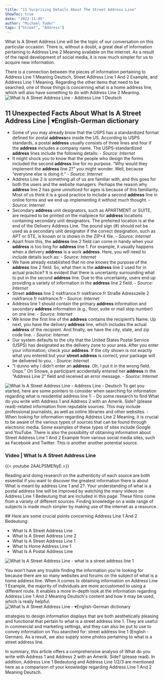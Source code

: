 ```yaml
---
title: "11 Surprising Details About The Street Address Line"
ShowToc: true 
date: "2022-11-05"
author: "Michael Tuder" 
tags: ["Street", "Address"]
---
```


What Is A Street Address Line will be the topic of our conversation on this particular occasion. There is, without a doubt, a great deal of information pertaining to Address Line 2 Meaning available on the internet. As a result of the rapid development of social media, it is now much simpler for us to acquire new information.

There is a connection between the pieces of information pertaining to Address Line 1 Meaning Deutsch, Street Address Line 1 And 2 Example, and Address Line 1 Meaning. Regarding the other items that need to be searched, one of those things is concerning what is a home address line, which will also have something to do with Address Line 2 Meaning.
<img loading="lazy" src="https://cdn.skyrisecities.com/sites/default/files/images/projects/42381/42381-123708.jpg" onerror="this.onerror=null;this.src='https://blogger.googleusercontent.com/img/a/AVvXsEhe7F7TRXHtjiKvHb5vS7DmnxvpHiDyoYyYvm1nHB3Qp2_w3BnM6A2eq4v7FYxCC9bfZt3a9vIMtAYEKUiaDQbHMg-ViyGmRIj39MLp0bGFfgfYw1Dc9q_H-T0wiTm3l0Uq42dETrN9eC8aGJ9_IORZsxST1AcLR7np1koOfcc7tnHa4S8Mwz_xD9d0=s16000';" alt="What Is A Street Address Line - Address Line 1 Deutsch" >

## 11 Unexpected Facts About What Is A Street Address Line | ▾English-German dictionary
-   Some of you may already know that the USPS has a standardized format defined for postal **address**es inside the US. According to USPS standards, a postal **address** usually consists of three lines and four if the **address** includes a company name. The USPS-standardized **address** lines include the following details: - <cite>Source: Internet</cite>
-   It might shock you to know that the people who design the forms included the second **address** line for no purpose. “Why would they implement the **address** line 2?” you might wonder. Well, because “everyone else is doing it.” - <cite>Source: Internet</cite>
-   Address Line 2 is something all of us are familiar with, and this goes for both the users and the website managers. Perhaps the reason why **address** line 2 has gone unnoticed for ages is because of this familiarity. Most of us think it is a good practice to include a second **address** line in online forms and we end up implementing it without much thought. - <cite>Source: Internet</cite>
-   Secondary **address** unit designators, such as APARTMENT or SUITE, are required to be printed on the mailpiece for **address** locations containing secondary unit designators. The preferred location is at the end of the Delivery Address Line. The pound sign (#) should not be used as a secondary unit designator if the correct designation, such as APT or STE, is known or is shown in the ZIP+4 file. - <cite>Source: Internet</cite>
-   Apart from this, the **address** line 2 field can come in handy when your **address** is too long for **address** line 1. For example, it usually happens when a delivery **address** is a work **address**. Here, you will need to include details such as: - <cite>Source: Internet</cite>
-   We have already established that no one knows the purpose of the **address** line 2 field. So, what then is the **address** line 2 used for in actual practice? It is evident that there is uncertainty surrounding what to put in the second **address** line. Due to this uncertainty, users end up providing a variety of information in the **address** line 2 field. - <cite>Source: Internet</cite>
-   Street **address** line 2 nskfrance.fr nskfrance.fr Straße Adresszeile 2 nskfrance.fr nskfrance.fr - <cite>Source: Internet</cite>
-   Address line 1 should contain the primary **address** information and secondary **address** information (e.g., floor, suite or mail stop number) on one line. - <cite>Source: Internet</cite>
-   We know the first line of the **address** contains the recipient’s Name. Up next, you have the delivery **address** line, which includes the actual **address** of the recipient. And finally, we have the city, state, and zip code line. - <cite>Source: Internet</cite>
-   Our system defaults to the city that the United States Postal Service (USPS) has designated as the delivery zone to your area. After you enter your information, check your **address**. If the city shown is not exactly what you entered but your **street** **address** is correct, your package will be delivered to you. - <cite>Source: Internet</cite>
-   “I dunno why I didn’t enter an **address**. Oh, I put it in the wrong field. Oops.” On Snowe, a participant accidentally entered her **address** in the “Address Line 2” field and received an error message. - <cite>Source: Internet</cite>


<img loading="lazy" src="https://sust.unm.edu/common/images/justinpic.JPG" onerror="this.onerror=null;this.src='https://blogger.googleusercontent.com/img/a/AVvXsEhe7F7TRXHtjiKvHb5vS7DmnxvpHiDyoYyYvm1nHB3Qp2_w3BnM6A2eq4v7FYxCC9bfZt3a9vIMtAYEKUiaDQbHMg-ViyGmRIj39MLp0bGFfgfYw1Dc9q_H-T0wiTm3l0Uq42dETrN9eC8aGJ9_IORZsxST1AcLR7np1koOfcc7tnHa4S8Mwz_xD9d0=s16000';" alt="What Is A Street Address Line - Address Line - Deutsch" >
To get you started, here are some pointers to consider when searching for information regarding what is residential address line 1:
- Do some research to find What do you write with Address 1 and Address 2 with an Amerik. Side? (please read)-related information from reputable sources. This may include professional journalists, as well as online libraries and other websites.
- When looking for information regarding Address Line 2 Meaning, it is crucial to be aware of the various types of sources that can be found through electronic media. Some examples of these types of sites include Google and YouTube. There is also the possibility of obtaining information about Street Address Line 1 And 2 Example from various social media sites, such as Facebook and Twitter. This is another another potential source.

### Video | What Is A Street Address Line
{{< youtube 2AALPSMENyE >}} 


Reading and doing research on the authenticity of each source are both essential if you want to discover the greatest information there is about What is meant by address Line 1 and 2?.
Your understanding of what is a postal address line will be improved by watching the many videos on Address Line 1 Bedeutung that are included in this page. These films come from a variety of different sources. Finding knowledge on a wide range of subjects is made much simpler by making use of the internet as a resource.
<script async="async" data-cfasync="false" src="//normallydemandedalter.com/fe63df3c5408708b15d8dc3d9b206b31/invoke.js"></script>
<div id="container-fe63df3c5408708b15d8dc3d9b206b31"></div>
## Here are some crucial points concerning Address Line 1 And 2 Bedeutung:

- What Is A Street Address Line
- What Is A Street Address Line 2
- What Is A Street Address Line 1
- What Is Home Address Line 1
- What Is A Postal Address Line

 <img loading="lazy" src="https://torahtreasuretrove.com/yahoo_site_admin/assets/images/hastings_t_ZION_TIS_BY.256132819_std.jpg" onerror="this.onerror=null;this.src='https://blogger.googleusercontent.com/img/a/AVvXsEhe7F7TRXHtjiKvHb5vS7DmnxvpHiDyoYyYvm1nHB3Qp2_w3BnM6A2eq4v7FYxCC9bfZt3a9vIMtAYEKUiaDQbHMg-ViyGmRIj39MLp0bGFfgfYw1Dc9q_H-T0wiTm3l0Uq42dETrN9eC8aGJ9_IORZsxST1AcLR7np1koOfcc7tnHa4S8Mwz_xD9d0=s16000';" alt="What Is A Street Address Line - what is a street address line 1" >

You won't have any trouble finding the information you're looking for because there are so many websites and forums on the subject of what is a home address line.
When it comes to obtaining information on Address Line 1 Example, the majority of individuals are more accustomed to using a different route. It enables a more in-depth look at the information regarding Address Line 1 And 2 Meaning Deutsch's content and how it may be used, which is really helpful.
<img loading="lazy" src="http://woulfefamily.com/yahoo_site_admin/assets/images/gerties_house.64120115_std.jpg" onerror="this.onerror=null;this.src='https://blogger.googleusercontent.com/img/a/AVvXsEhe7F7TRXHtjiKvHb5vS7DmnxvpHiDyoYyYvm1nHB3Qp2_w3BnM6A2eq4v7FYxCC9bfZt3a9vIMtAYEKUiaDQbHMg-ViyGmRIj39MLp0bGFfgfYw1Dc9q_H-T0wiTm3l0Uq42dETrN9eC8aGJ9_IORZsxST1AcLR7np1koOfcc7tnHa4S8Mwz_xD9d0=s16000';" alt="What Is A Street Address Line - ▾English-German dictionary" >

strategies to design information displays that are both aesthetically pleasing and functional that pertain to what is a street address line 1. They are useful in commercial and marketing settings, and they can also be put to use to convey information on You searched for: street address line 1 (English - German). As a result, we also supply some photos pertaining to what is a street address line.

In summary, this article offers a comprehensive analysis of What do you write with Address 1 and Address 2 with an Amerik. Side? (please read). In addition, Address Line 1 Bedeutung and Address Line 1/2/3 are mentioned here as a comparison of your knowledge regarding Address Line 1 And 2 Meaning Deutsch.

	

